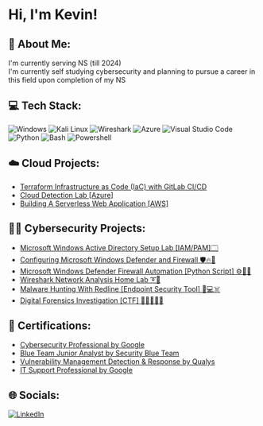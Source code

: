 <h1>Hi, I'm Kevin! </h1>

<h2>💫 About Me:</h2>
   I'm currently serving NS (till 2024)</br>
   I'm currently self studying cybersecurity and planning to pursue a career in this field upon completion of my NS

<h2>💻 Tech Stack:</h2>

![Windows](https://img.shields.io/badge/Windows-0078D4.svg?style=for-the-badge&logo=Windows&logoColor=white)
![Kali Linux](https://img.shields.io/badge/Kali%20Linux-557C94.svg?style=for-the-badge&logo=Kali-Linux&logoColor=white)
![Wireshark](https://img.shields.io/badge/Wireshark-1679A7.svg?style=for-the-badge&logo=Wireshark&logoColor=white)
![Azure](https://img.shields.io/badge/Microsoft%20Azure-0078D4.svg?style=for-the-badge&logo=Microsoft-Azure&logoColor=white)
![Visual Studio Code](https://img.shields.io/badge/Visual%20Studio%20Code-007ACC.svg?style=for-the-badge&logo=Visual-Studio-Code&logoColor=white)
![Python](https://img.shields.io/badge/Python-3776AB.svg?style=for-the-badge&logo=Python&logoColor=white)
![Bash](https://img.shields.io/badge/GNU%20Bash-4EAA25.svg?style=for-the-badge&logo=GNU-Bash&logoColor=white)
![Powershell](https://img.shields.io/badge/PowerShell-5391FE.svg?style=for-the-badge&logo=PowerShell&logoColor=white)

<h2>☁️ Cloud Projects:</h2>

- [Terraform Infrastructure as Code (IaC) with GitLab CI/CD](https://github.com/kevinnyeo/gitlabcicd)
- [Cloud Detection Lab [Azure]](https://github.com/kevinnyeo/clouddetectionlab)
- [Building A Serverless Web Application [AWS]](https://github.com/kevinnyeo/aws-serverless-web-application)

<h2>👨‍💻 Cybersecurity Projects:</h2>

- [Microsoft Windows Active Directory Setup Lab [IAM/PAM]🗔](https://github.com/kevinnyeo/WindowsAD)
- [Configuring Microsoft Windows Defender and Firewall 🛡️🔥🧱](https://github.com/kevinnyeo/MicrosoftWindowsDefenderFirewall)
- [Microsoft Windows Defender Firewall Automation [Python Script] ⚙️🔧🐍](https://github.com/kevinnyeo/FirewallAutomation)
- [Wireshark Network Analysis Home Lab ➰🦈](https://github.com/kevinnyeo/wiresharkhomelab)
- [Malware Hunting With Redline [Endpoint Security Tool] 👾💻☠️](https://github.com/kevinnyeo/Malwarehunting)
- [Digital Forensics Investigation [CTF] 🕵🏻‍♀️🔐🚩](https://github.com/kevinnyeo/digitalforensics)

<h2>📝 Certifications: </h2>

- [Cybersecurity Professional by Google](https://www.coursera.org/account/accomplishments/professional-cert/9ULDX5TTH4EF)
- [Blue Team Junior Analyst by Security Blue Team](https://imgur.com/PLeWmLq) 
- [Vulnerability Management Detection & Response by Qualys](https://imgur.com/jnzJHLz)
- [IT Support Professional by Google](https://coursera.org/share/e5942dbc2c59bb3846f73033e1aae197)


## 🌐 Socials:
[![LinkedIn](https://img.shields.io/badge/LinkedIn-0A66C2.svg?style=for-the-badge&logo=LinkedIn&logoColor=white)](https://www.linkedin.com/in/kevinyyh) 






<!--
Here are some ideas to get you started:


- 🔭 I’m currently working on ...
- 🌱 I’m currently learning ...
- 👯 I’m looking to collaborate on ...
- 🤔 I’m looking for help with ...
- 💬 Ask me about ...
- 📫 How to reach me: ...
- 😄 Pronouns: ...
- ⚡ Fun fact: ...
-->
